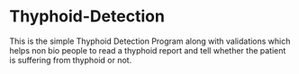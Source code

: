 # Thyphoid-Detection
This is the simple Thyphoid Detection Program along with validations which helps non bio people to read a thyphoid report and tell whether the patient is suffering 
from thyphoid or not.
